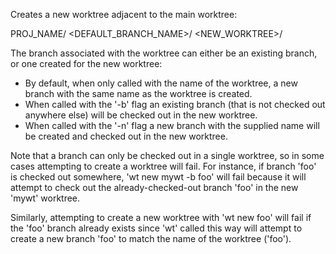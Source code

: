 Creates a new worktree adjacent to the main worktree:

PROJ_NAME/
    <DEFAULT_BRANCH_NAME>/
    <NEW_WORKTREE>/

The branch associated with the worktree can either be an existing branch,
or one created for the new worktree:
- By default, when only called with the name of the worktree, a new branch with
the same name as the worktree is created.
- When called with the '-b' flag an existing branch (that is not checked out
anywhere else) will be checked out in the new worktree.
- When called with the '-n' flag a new branch with the supplied name will be
created and checked out in the new worktree.

Note that a branch can only be checked out in a single worktree, so in some
cases attempting to create a worktree will fail. For instance, if branch 'foo'
is checked out somewhere, 'wt new mywt -b foo' will fail because it will attempt
to check out the already-checked-out branch 'foo' in the new 'mywt' worktree.

Similarly, attempting to create a new worktree with 'wt new foo' will fail if
the 'foo' branch already exists since 'wt' called this way will attempt to
create a new branch 'foo' to match the name of the worktree ('foo').
